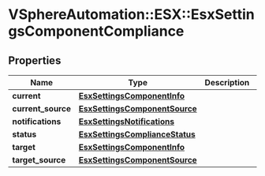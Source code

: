 # VSphereAutomation::ESX::EsxSettingsComponentCompliance

## Properties
Name | Type | Description | Notes
------------ | ------------- | ------------- | -------------
**current** | [**EsxSettingsComponentInfo**](EsxSettingsComponentInfo.md) |  | [optional] 
**current_source** | [**EsxSettingsComponentSource**](EsxSettingsComponentSource.md) |  | [optional] 
**notifications** | [**EsxSettingsNotifications**](EsxSettingsNotifications.md) |  | 
**status** | [**EsxSettingsComplianceStatus**](EsxSettingsComplianceStatus.md) |  | 
**target** | [**EsxSettingsComponentInfo**](EsxSettingsComponentInfo.md) |  | [optional] 
**target_source** | [**EsxSettingsComponentSource**](EsxSettingsComponentSource.md) |  | [optional] 


